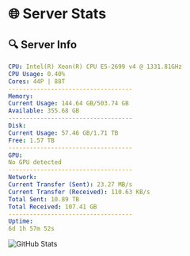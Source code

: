 # 🌐 Server Stats
## 🔍 Server Info
```yaml
CPU: Intel(R) Xeon(R) CPU E5-2699 v4 @ 1331.81GHz
CPU Usage: 0.40%
Cores: 44P | 88T
-----------------------------------
Memory:
Current Usage: 144.64 GB/503.74 GB
Available: 355.68 GB
-----------------------------------
Disk:
Current Usage: 57.46 GB/1.71 TB
Free: 1.57 TB
-----------------------------------
GPU:
No GPU detected
-----------------------------------
Network:
Current Transfer (Sent): 23.27 MB/s
Current Transfer (Received): 110.63 KB/s
Total Sent: 10.89 TB
Total Received: 107.41 GB
-----------------------------------
Uptime:
6d 1h 57m 52s
```
![GitHub Stats](https://img.shields.io/badge/Updated-2025-03-13_23:20:41-blue)